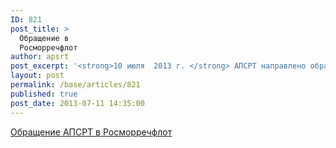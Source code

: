 ```yaml
---
ID: 821
post_title: >
  Обращение в
  Росморречфлот
author: apsrt
post_excerpt: '<strong>10 июля  2013 г. </strong> АПСРТ направлено обращение в Росморречфлот  (факс  за N 2-02-178) по вопросу  завышенных требований со стороны инспекторов государственного портового контроля в отношении состава судовых аптечек'
layout: post
permalink: /base/articles/821
published: true
post_date: 2013-07-11 14:35:00
---
```

<a href="http://www.apsrt.ru/docs/r436.rtf"><span style="text-decoration:underline;"> Обращение АПСРТ в Росморречфлот </span></a>